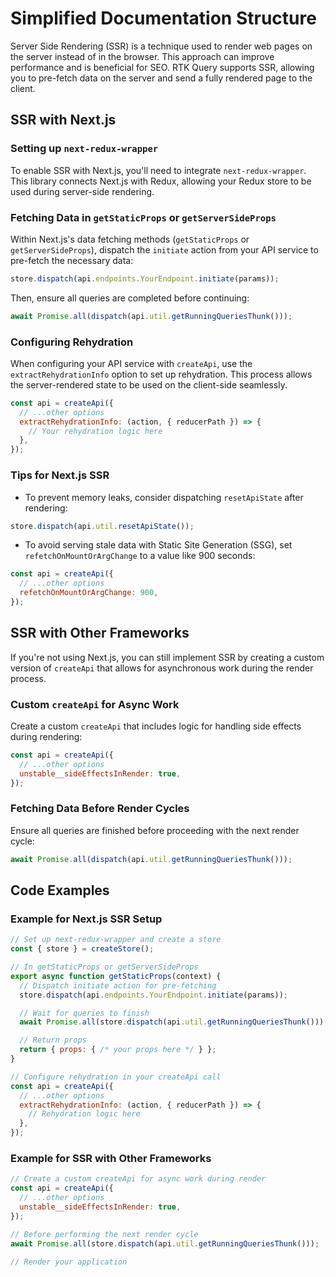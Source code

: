 # Simplified Documentation Structure

Server Side Rendering (SSR) is a technique used to render web pages on the server instead of in the browser. This approach can improve performance and is beneficial for SEO. RTK Query supports SSR, allowing you to pre-fetch data on the server and send a fully rendered page to the client.

## SSR with Next.js

### Setting up `next-redux-wrapper`

To enable SSR with Next.js, you'll need to integrate `next-redux-wrapper`. This library connects Next.js with Redux, allowing your Redux store to be used during server-side rendering.

### Fetching Data in `getStaticProps` or `getServerSideProps`

Within Next.js's data fetching methods (`getStaticProps` or `getServerSideProps`), dispatch the `initiate` action from your API service to pre-fetch the necessary data:

```javascript
store.dispatch(api.endpoints.YourEndpoint.initiate(params));
```

Then, ensure all queries are completed before continuing:

```javascript
await Promise.all(dispatch(api.util.getRunningQueriesThunk()));
```

### Configuring Rehydration

When configuring your API service with `createApi`, use the `extractRehydrationInfo` option to set up rehydration. This process allows the server-rendered state to be used on the client-side seamlessly.

```javascript
const api = createApi({
  // ...other options
  extractRehydrationInfo: (action, { reducerPath }) => {
    // Your rehydration logic here
  },
});
```

### Tips for Next.js SSR

- To prevent memory leaks, consider dispatching `resetApiState` after rendering:

```javascript
store.dispatch(api.util.resetApiState());
```

- To avoid serving stale data with Static Site Generation (SSG), set `refetchOnMountOrArgChange` to a value like 900 seconds:

```javascript
const api = createApi({
  // ...other options
  refetchOnMountOrArgChange: 900,
});
```

## SSR with Other Frameworks

If you're not using Next.js, you can still implement SSR by creating a custom version of `createApi` that allows for asynchronous work during the render process.

### Custom `createApi` for Async Work

Create a custom `createApi` that includes logic for handling side effects during rendering:

```javascript
const api = createApi({
  // ...other options
  unstable__sideEffectsInRender: true,
});
```

### Fetching Data Before Render Cycles

Ensure all queries are finished before proceeding with the next render cycle:

```javascript
await Promise.all(dispatch(api.util.getRunningQueriesThunk()));
```

## Code Examples

### Example for Next.js SSR Setup

```javascript
// Set up next-redux-wrapper and create a store
const { store } = createStore();

// In getStaticProps or getServerSideProps
export async function getStaticProps(context) {
  // Dispatch initiate action for pre-fetching
  store.dispatch(api.endpoints.YourEndpoint.initiate(params));

  // Wait for queries to finish
  await Promise.all(store.dispatch(api.util.getRunningQueriesThunk()));

  // Return props
  return { props: { /* your props here */ } };
}

// Configure rehydration in your createApi call
const api = createApi({
  // ...other options
  extractRehydrationInfo: (action, { reducerPath }) => {
    // Rehydration logic here
  },
});
```

### Example for SSR with Other Frameworks

```javascript
// Create a custom createApi for async work during render
const api = createApi({
  // ...other options
  unstable__sideEffectsInRender: true,
});

// Before performing the next render cycle
await Promise.all(store.dispatch(api.util.getRunningQueriesThunk()));

// Render your application
```

